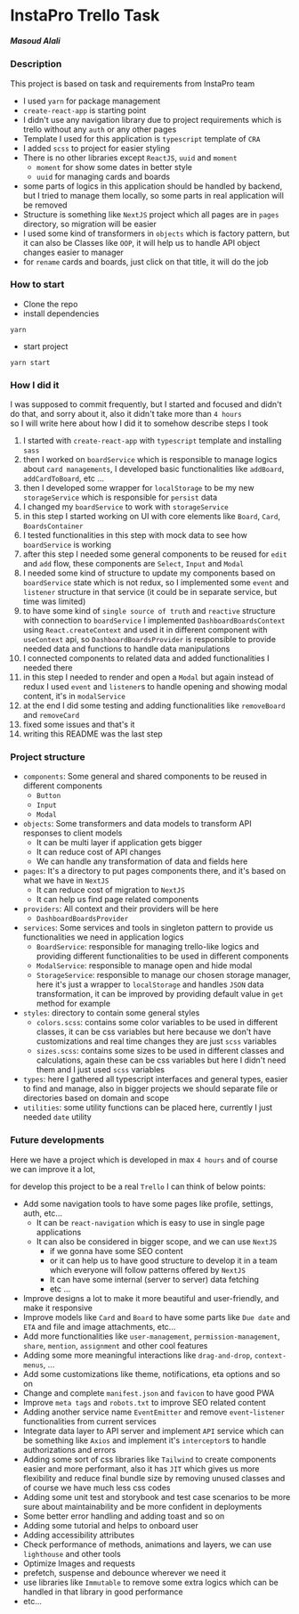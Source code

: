 # InstaPro Trello Task

##### Masoud Alali

### Description

This project is based on task and requirements from InstaPro team

* I used `yarn` for package management
* `create-react-app` is starting point
* I didn't use any navigation library due to project requirements which is trello without any `auth` or any other pages
* Template I used for this application is `typescript` template of `CRA`
* I added `scss` to project for easier styling
* There is no other libraries except `ReactJS`, `uuid` and `moment`
    * `moment` for show some dates in better style
    * `uuid` for managing cards and boards
* some parts of logics in this application should be handled by backend, but I tried to manage them locally, so some
  parts in real application will be removed
* Structure is something like `NextJS` project which all pages are in `pages` directory, so migration will be easier
* I used some kind of transformers in `objects` which is factory pattern, but it can also be Classes like `OOP`, it will
  help us to handle API object changes easier to manager
* for `rename` cards and boards, just click on that title, it will do the job

### How to start

* Clone the repo
* install dependencies

```shell
yarn
```

* start project

```shell
yarn start
```

### How I did it

I was supposed to commit frequently, but I started and focused and didn't do that, and sorry about it, also it didn't
take more than `4 hours`<br/>
so I will write here about how I did it to somehow describe steps I took

1. I started with `create-react-app` with `typescript` template and installing `sass`
2. then I worked on `boardService` which is responsible to manage logics about `card managements`, I developed basic
   functionalities like `addBoard`, `addCardToBoard`, etc ...
3. then I developed some wrapper for `localStorage` to be my new `storageService` which is responsible for `persist`
   data
4. I changed my `boardService` to work with `storageService`
5. in this step I started working on UI with core elements like `Board`, `Card`, `BoardsContainer`
6. I tested functionalities in this step with mock data to see how `boardService` is working
7. after this step I needed some general components to be reused for `edit` and `add` flow, these components
   are `Select`, `Input` and `Modal`
8. I needed some kind of structure to update my components based on `boardService` state which is not redux, so I
   implemented some `event` and `listener` structure in that service (it could be in separate service, but time was
   limited)
9. to have some kind of `single source of truth` and `reactive` structure with connection to `boardService` I
   implemented `DashboardBoardsContext` using `React.createContext` and used it in different component with `useContext`
   api, so `DashboardBoardsProvider` is responsible to provide needed data and functions to handle data manipulations
10. I connected components to related data and added functionalities I needed there
11. in this step I needed to render and open a `Modal` but again instead of redux I used `event` and `listener`s to
    handle opening and showing modal content, it's in `modalService`
12. at the end I did some testing and adding functionalities like `removeBoard` and `removeCard`
13. fixed some issues and that's it
14. writing this README was the last step

### Project structure

* `components`: Some general and shared components to be reused in different components
    * `Button`
    * `Input`
    * `Modal`
* `objects`: Some transformers and data models to transform API responses to client models
    * It can be multi layer if application gets bigger
    * It can reduce cost of API changes
    * We can handle any transformation of data and fields here
* `pages`: It's a directory to put pages components there, and it's based on what we have in `NextJS`
    * It can reduce cost of migration to `NextJS`
    * It can help us find page related components
* `providers`: All context and their providers will be here
    * `DashboardBoardsProvider`
* `services`: Some services and tools in singleton pattern to provide us functionalities we need in application logics
    * `BoardService`: responsible for managing trello-like logics and providing different functionalities to be used in
      different components
    * `ModalService`: responsible to manage open and hide modal
    * `StorageService`: responsible to manage our chosen storage manager, here it's just a wrapper to `localStorage` and
      handles `JSON` data transformation, it can be improved by providing default value in `get` method for example
* `styles`: directory to contain some general styles
    * `colors.scss`: contains some color variables to be used in different classes, it can be css variables but here
      because we don't have customizations and real time changes they are just `scss` variables
    * `sizes.scss`: contains some sizes to be used in different classes and calculations, again these can be css
      variables but here I didn't need them and I just used `scss` variables
* `types`: here I gathered all typescript interfaces and general types, easier to find and manage, also in bigger
  projects we should separate file or directories based on domain and scope
* `utilities`: some utility functions can be placed here, currently I just needed `date` utility

### Future developments

Here we have a project which is developed in max `4 hours` and of course we can improve it a lot,

for develop this project to be a real `Trello` I can think of below points:

* Add some navigation tools to have some pages like profile, settings, auth, etc...
    * It can be `react-navigation` which is easy to use in single page applications
    * It can also be considered in bigger scope, and we can use `NextJS`
        * if we gonna have some SEO content
        * or it can help us to have good structure to develop it in a team which everyone will follow patterns offered
          by `NextJS`
        * It can have some internal (server to server) data fetching
        * etc ...
* Improve designs a lot to make it more beautiful and user-friendly, and make it responsive
* Improve models like `Card` and `Board` to have some parts like `Due date` and `ETA` and file and image attachments,
  etc...
* Add more functionalities like `user-management`, `permission-management`, `share`, `mention`, `assignment` and other
  cool features
* Adding some more meaningful interactions like `drag-and-drop`, `context-menus`, ...
* Add some customizations like theme, notifications, eta options and so on
* Change and complete `manifest.json` and `favicon` to have good PWA
* Improve `meta tags` and `robots.txt` to improve SEO related content
* Adding another service name `EventEmitter` and remove `event`-`listener` functionalities from current services
* Integrate data layer to API server and implement `API` service which can be something like `Axios` and implement
  it's `interceptor`s to handle authorizations and errors
* Adding some sort of css libraries like `Tailwind` to create components easier and more performant, also it has `JIT`
  which gives us more flexibility and reduce final bundle size by removing unused classes and of course we have much
  less css codes
* Adding some unit test and storybook and test case scenarios to be more sure about maintainability and be more
  confident in
  deployments
* Some better error handling and adding toast and so on
* Adding some tutorial and helps to onboard user
* Adding accessibility attributes
* Check performance of methods, animations and layers, we can use `lighthouse` and other tools
* Optimize Images and requests
* prefetch, suspense and debounce wherever we need it
* use libraries like `Immutable` to remove some extra logics which can be handled in that library in good performance
* etc...
